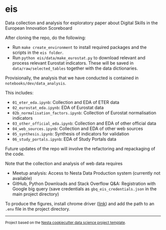 eis
==============================

Data collection and analysis for exploratory paper about Digital Skills in the European Innovation Scoreboard

After cloning the repo, do the following:

* Run `make create_environment` to install required packages and the scripts in the `eis folder`.
* Run `python eis/data/make_eurostat.py` to download relevant and process relevant Eurostat indicators. These will be saved in `data/raw/selected_tables` together with the data dictionaries.

Provisionally, the analysis that we have conducted is contained in `notebooks/dev/data_analysis`.

This includes:

* `01_eter_eda.ipynb`: Collection and EDA of ETER data               
* `02_eurostat_eda.ipynb`: EDA of Eurostat data
* `02b_normalisation_factors.ipynb`: Collection of Eurostat normalisation indicators
* `03_other_official_eda.ipynb`: Collection and EDA of other official data
* `04_web_sources.ipynb`: Collection and EDA of other web sources
* `05_synthesis.ipynb`: Synthesis of indicators for validation
* `06_study_portals.ipynb`: EDA of Study Portals data

Future updates of the repo will involve the refactoring and repackaging of the code.

Note that the collection and analysis of web data requires

* Meetup analysis: Access to Nesta Data Production system (currently not available)
* GitHub, Python Downloads and Stack Overflow Q&A: Registration with Google big query (save credentials as `gbq_eis_credentials.json` in the main project directory)

To produce the figures, install chrome driver ([link](https://chromedriver.chromium.org/)) and add the path to an `.env` file in the project directory. 

--------

<p><small>Project based on the <a target="_blank" href="https://github.com/nestauk/cookiecutter-data-science-nesta">Nesta cookiecutter data science project template</a>.</small></p>
